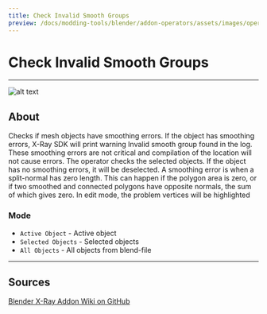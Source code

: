 ```yaml
---
title: Check Invalid Smooth Groups
preview: /docs/modding-tools/blender/addon-operators/assets/images/operator-check-invalid-smooth-groups.png
---
```


# Check Invalid Smooth Groups

___

![alt text](assets/images/operator-check-invalid-smooth-groups.png)

## About

Checks if mesh objects have smoothing errors. If the object has smoothing errors, X-Ray SDK will print warning Invalid smooth group found in the log. These smoothing errors are not critical and compilation of the location will not cause errors. The operator checks the selected objects. If the object has no smoothing errors, it will be deselected. A smoothing error is when a split-normal has zero length. This can happen if the polygon area is zero, or if two smoothed and connected polygons have opposite normals, the sum of which gives zero. In edit mode, the problem vertices will be highlighted

### Mode

- `Active Object` - Active object
- `Selected Objects` - Selected objects
- `All Objects` - All objects from blend-file

___

## Sources

[Blender X-Ray Addon Wiki on GitHub](https://github.com/PavelBlend/blender-xray/wiki/Panel-Verify#check-invalid-smooth-groups)
